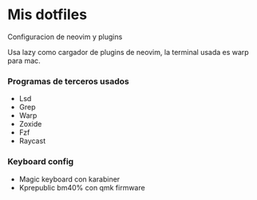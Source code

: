 # **Mis dotfiles**

Configuracion de neovim y plugins

Usa lazy como cargador de plugins de neovim, la terminal usada es warp para mac.

### Programas de terceros usados

- Lsd
- Grep
- Warp
- Zoxide
- Fzf
- Raycast

### Keyboard config

- Magic keyboard con karabiner
- Kprepublic bm40% con qmk firmware

